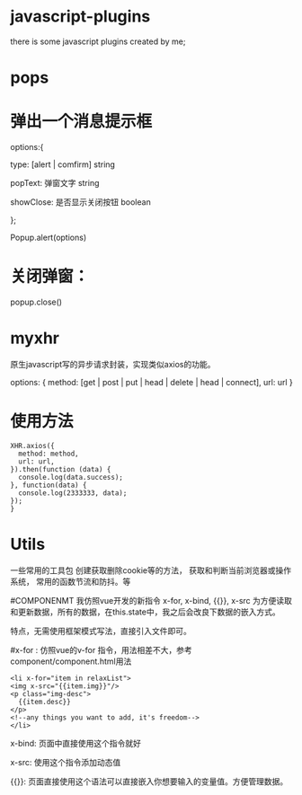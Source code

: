 # javascript-plugins
there is some javascript plugins created by me;

# pops

# 弹出一个消息提示框

options:{

 type: [alert | comfirm] string
 
 popText: 弹窗文字 string
 
 showClose: 是否显示关闭按钮 boolean
 
 };
 
 Popup.alert(options)
 
# 关闭弹窗：
 popup.close()


# myxhr
原生javascript写的异步请求封装，实现类似axios的功能。

options: {
  method: [get | post | put | head | delete | head | connect],
  url: url
}

# 使用方法
```
XHR.axios({
  method: method,
  url: url,
}).then(function (data) {
  console.log(data.success);
}, function(data) {
  console.log(2333333, data);
});
}
```

# Utils 
一些常用的工具包
创建获取删除cookie等的方法， 获取和判断当前浏览器或操作系统， 常用的函数节流和防抖。等

#COMPONENMT
我仿照vue开发的新指令 x-for, x-bind, {{}}, x-src
为方便读取和更新数据，所有的数据，在this.state中，我之后会改良下数据的嵌入方式。

特点，无需使用框架模式写法，直接引入文件即可。

#x-for : 仿照vue的v-for 指令，用法相差不大，参考component/component.html用法
```
<li x-for="item in relaxList">
<img x-src="{{item.img}}"/>
<p class="img-desc">
  {{item.desc}}
</p>
<!--any things you want to add, it's freedom-->
</li>
```
x-bind: 页面中直接使用这个指令就好

x-src: 使用这个指令添加动态值

{{}}: 页面直接使用这个语法可以直接嵌入你想要输入的变量值。方便管理数据。


